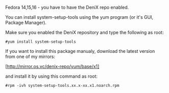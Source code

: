 Fedora 14,15,16 - you have to have the DeniX repo enabled.

You can install system-setup-tools using the yum program (or it's GUI, Package Manager).

Make sure you enabled the DeniX repository and type the following as root:

```vim
#yum install system-setup-tools
```
If you want to install this package manualy, download the latest version from one of my mirrors:

[http://mirror.os.vc/denix-repo/yum/base/x1]

and install it by using this command as root:

```vim
#rpm -ivh system-setup-tools.xx.x-xx.x1.noarch.rpm
```
